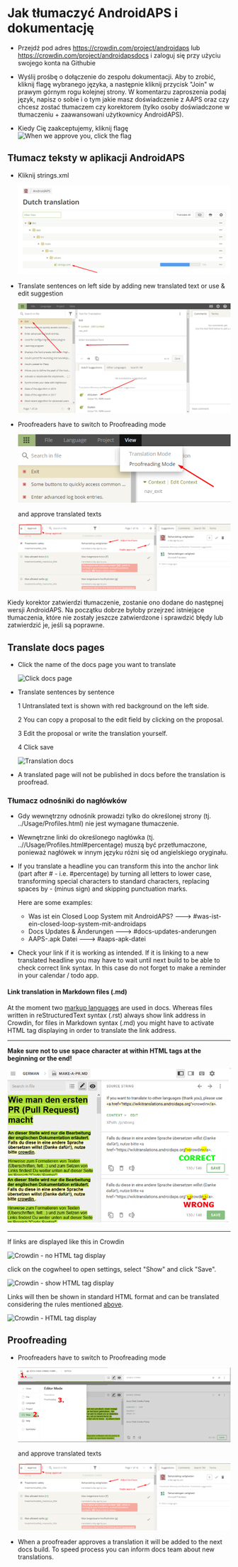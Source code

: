 # Jak tłumaczyć AndroidAPS i dokumentację

* Przejdź pod adres <https://crowdin.com/project/androidaps> lub <https://crowdin.com/project/androidapsdocs> i zaloguj się przy użyciu swojego konta na Githubie

* Wyślij prośbę o dołączenie do zespołu dokumentacji. Aby to zrobić, kliknij flagę wybranego języka, a następnie kliknij przycisk "Join" w prawym górnym rogu kolejnej strony. W komentarzu zaproszenia podaj język, napisz o sobie i o tym jakie masz doświadczenie z AAPS oraz czy chcesz zostać tłumaczem czy korektorem (tylko osoby doświadczone w tłumaczeniu + zaawansowani użytkownicy AndroidAPS).

* Kiedy Cię zaakceptujemy, kliknij flagę ![When we approve you, click the flag](./images/translation_flags2019.png)

## Tłumacz teksty w aplikacji AndroidAPS

* Kliknij strings.xml
    
    ![Kliknij strings.xml](./images/translations-click-strings.png)

* Translate sentences on left side by adding new translated text or use & edit suggestion
    
    ![Translation app](./images/translations-translate.png)

* Proofreaders have to switch to Proofreading mode
    
    ![Proofreading mode app](./images/translations-proofreading-mode.png)
    
    and approve translated texts
    
    ![approve text](./images/translations-proofreading.png)

Kiedy korektor zatwierdzi tłumaczenie, zostanie ono dodane do następnej wersji AndroidAPS. Na początku dobrze byłoby przejrzeć istniejące tłumaczenia, które nie zostały jeszcze zatwierdzone i sprawdzić błędy lub zatwierdzić je, jeśli są poprawne.

## Translate docs pages

* Click the name of the docs page you want to translate
    
    ![Click docs page](./images/translation_WikiPage.png)

* Translate sentences by sentence
    
    1 Untranslated text is shown with red background on the left side.
    
    2 You can copy a proposal to the edit field by clicking on the proposal.
    
    3 Edit the proposal or write the translation yourself.
    
    4 Click save
    
    ![Translation docs](./images/translation_WikiTranslate.png)

* A translated page will not be published in docs before the translation is proofread.

### Tłumacz odnośniki do nagłówków

* Gdy wewnętrzny odnośnik prowadzi tylko do określonej strony (tj. ../Usage/Profiles.html) nie jest wymagane tłumaczenie.
* Wewnętrzne linki do określonego nagłówka (tj. ..//Usage/Profiles.html#percentage) muszą być przetłumaczone, ponieważ nagłówek w innym języku różni się od angielskiego oryginału.
* If you translate a headline you can transform this into the anchor link (part after # - i.e. #percentage) by turning all letters to lower case, transforming special characters to standard characters, replacing spaces by - (minus sign) and skipping punctuation marks.
    
    Here are some examples:
    
    * Was ist ein Closed Loop System mit AndroidAPS? \---> #was-ist-ein-closed-loop-system-mit-androidaps
    * Docs Updates & Änderungen \---> #docs-updates-anderungen
    * AAPS-.apk Datei \---> #aaps-apk-datei

* Check your link if it is working as intended. If it is linking to a new translated headline you may have to wait until next build to be able to check correct link syntax. In this case do not forget to make a reminder in your calendar / todo app.

#### Link translation in Markdown files (.md)

At the moment two [markup languages](./make-a-PR#code-syntax) are used in docs. Whereas files written in reStructuredText syntax (.rst) always show link address in Crowdin, for files in Markdown syntax (.md) you might have to activate HTML tag displaying in order to translate the link address.

* * *

**Make sure not to use space character at within HTML tags at the beginning or the end!**

![Crodwin - HTML tag without space character](./images/Crowdin_HTMLtag.png)

* * *

If links are displayed like this in Crowdin

![Crowdin - no HTML tag display](./images/CrowdinShowURL1.png)

click on the cogwheel to open settings, select "Show" and click "Save".

![Crowdin - show HTML tag display](./images/CrowdinShowURL2.png)

Links will then be shown in standard HTML format and can be translated considering the rules mentioned [above](./translations#translate-headline-links).

![Crowdin - HTML tag display](./images/CrowdinShowURL3.png)

## Proofreading

* Proofreaders have to switch to Proofreading mode
    
    ![Proofreading mode docs](./images/translation_WikiProofreading.png)
    
    and approve translated texts
    
    ![approve text](./images/translations-proofreading.png)

* When a proofreader approves a translation it will be added to the next docs build. To speed process you can inform docs team about new translations.